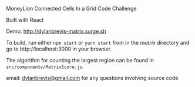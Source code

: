 MoneyLion Connected Cells In a Grid Code Challenge

Built with React

Demo: http://dylanbrevis-matrix.surge.sh

To build, run either ```npm start``` or ```yarn start``` from in the *matrix* directory and go to http://localhost:3000 in your browser.

The algorithm for counting the largest region can be found in ```src/components/MatrixScore.js```.

email: dylanbrevis@gmail.com for any questions involving source code
